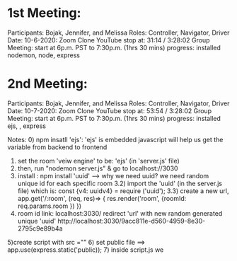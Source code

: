 # 1st Meeting: 
Participants: Bojak, Jennifer, and Melissa
Roles: Controller, Navigator, Driver
Date: 10-6-2020: Zoom Clone
YouTube
stop at: 31:14 / 3:28:02
Group Meeting: start at 6p.m. PST to 7:30p.m. (1hrs 30 mins)
progress:  installed nodemon, node, express

# 2nd Meeting:
Participants: Bojak, Jennifer, and Melissa
Roles: Controller, Navigator, Driver
Date: 10-7-2020: Zoom Clone
YouTube
stop at: 53:54 / 3:28:02
Group Meeting: start at 6p.m. PST to 7:30p.m. (1hrs 30 mins)
progress:  installed ejs, , express

Notes: 
0) npm insatll 'ejs': 'ejs' is embedded javascript will help us get the variable from backend to frontend
1) set the room 'veiw engine' to be: 'ejs' (in 'server.js' file)
2) then, run "nodemon server.js" & go to localhost://3030
3) install : npm install 'uuid'
--> why we need uuid? we need random unique id for each specific room
3.2) import the 'uuid' (in the server.js file)
which is: const {v4: uuidv4} = require ('uuid');
3.3) create a new url,
app.get('/:room', (req, res)=> {
  res.render('room', {roomId: req.params.room })
})
4) room id link:
localhost:3030/
redirect 'url' with new random generated unique 'uuid'
http://localhost:3030/9acc811e-d560-4959-8e30-2795c9e89b4a

5)create script with src =""
6) set public file
==> app.use(express.static('public)); 
7) inside script.js we

